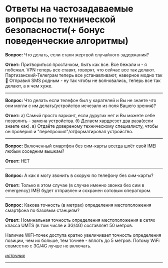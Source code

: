 # Ответы на частозадаваемые вопросы по технической безопасности(+ бонус поведенческие алгоритмы)

**Вопрос:** Что делать, если стали жертвой случайного задержания?

**Ответ:** Притвориться простачком, быть как все. Все бежали и - я побежал. VPN теперь все ставят, говорят, что сейчас все так делают. Партизанский-Телеграм теперь все устанавливают, наверное модно так 🙂 Отправил SMS родным - ну так чтобы не волновались, теперь все так делают, а я чем хуже.

--------

**Вопрос:** Что делать если телефон был у карателей и Вы не знаете что они могли с им делать(устройство исчезало из поля Вашего зрения)?

**Ответ:** а) Самый просто вариант, если дуругих нет и Вы можете себе позволить - замена устройства. б) Делаем хардрезет два раза(если знаете как). в) Отдаёте довереному техническому специалисту, чтобы он проверил и "перепрошил"/отформатировал устройство.

--------

**Вопрос:** Включенный смартфон без сим-карты всегда шлёт свой IMEI любым соседним вышкам?

**Ответ:** НЕТ

--------

**Вопрос:** А как я могу звонить в скорую по телефону без сим-карты?

**Ответ:** Только в этом случае (в случае именно звонка без сим в emergency) IMEI будет отправлен и сохранен сотовым оператором.

--------

**Вопрос:** Какова точность (в метрах) определения местоположения смартфона по базовым станциям?

**Ответ:** Номинальная точность определения местоположения в сетях класса UMTS (в том числе и 3G/4G) составляет 50 метров.

Наличие WiFi-точек доступа кратно увеличивает точность определения позиции, чем их больше, тем точнее - вплоть до 5 метров. Потому WiFi совместно с 3G/4G лучше не включать.

[*источник*](https://moluch.ru/archive/53/7157/)

--------

